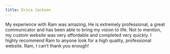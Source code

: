 ```yaml
---
title: Erica Jackson
---
```

My experience with Ram was amazing.  He is extremely professional, a great communicator and has been able to bring my vision to life.  Not to mention, my custom website was very affordable and completed very quickly.  I highly recommend Ram to anyone look for a high quality, professional website.  Ram, I can’t thank you enough!